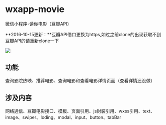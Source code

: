 # wxapp-movie
微信小程序-读你电影（豆瓣API）

**2016-10-15更新：**豆瓣API借口更换为https,如过之前clone的出现获取不到豆瓣API的请重新clone一下

![](GIF.gif)

## 功能
查询影院热映、推荐电影、查询电影和查看电影详情页面（查看详情还没做）

## 涉及内容
网络通信、豆瓣电影接口、模板、页面引用、js封装引用、wxss引用、text、image、swiper、loding、modal、input、button、tabBar

